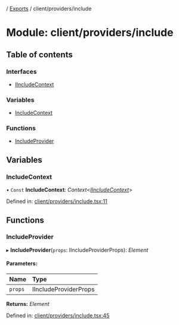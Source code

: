 [](../README.md) / [Exports](../modules.md) / client/providers/include

# Module: client/providers/include

## Table of contents

### Interfaces

- [IIncludeContext](../interfaces/client_providers_include.iincludecontext.md)

### Variables

- [IncludeContext](client_providers_include.md#includecontext)

### Functions

- [IncludeProvider](client_providers_include.md#includeprovider)

## Variables

### IncludeContext

• `Const` **IncludeContext**: *Context*<[*IIncludeContext*](../interfaces/client_providers_include.iincludecontext.md)\>

Defined in: [client/providers/include.tsx:11](https://github.com/onzag/itemize/blob/3efa2a4a/client/providers/include.tsx#L11)

## Functions

### IncludeProvider

▸ **IncludeProvider**(`props`: IIncludeProviderProps): *Element*

#### Parameters:

Name | Type |
:------ | :------ |
`props` | IIncludeProviderProps |

**Returns:** *Element*

Defined in: [client/providers/include.tsx:45](https://github.com/onzag/itemize/blob/3efa2a4a/client/providers/include.tsx#L45)
